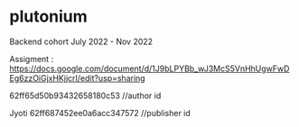 # plutonium
Backend cohort July 2022 - Nov 2022

Assigment : https://docs.google.com/document/d/1J9bLPYBb_wJ3McS5VnHhUgwFwDEg6zzOiGjxHKjjcrI/edit?usp=sharing



62ff65d50b93432658180c53 //author id


Jyoti 
62ff687452ee0a6acc347572  //publisher id